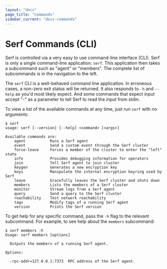 ```yaml
---
layout: "docs"
page_title: "Commands"
sidebar_current: "docs-commands"
---
```


# Serf Commands (CLI)

Serf is controlled via a very easy to use command-line interface (CLI).
Serf is only a single command-line application: `serf`. This application
then takes a subcommand such as "agent" or "members". The complete list of
subcommands is in the navigation to the left.

The `serf` CLI is a well-behaved command line application. In erroneous
cases, a non-zero exit status will be returned. It also responds to `-h` and `--help`
as you'd most likely expect. And some commands that expect input accept
"-" as a parameter to tell Serf to read the input from stdin.

To view a list of the available commands at any time, just run `serf` with
no arguments:

```
$ serf
usage: serf [--version] [--help] <command> [<args>]

Available commands are:
    agent           Runs a Serf agent
    event           Send a custom event through the Serf cluster
    force-leave     Forces a member of the cluster to enter the "left" state
    info            Provides debugging information for operators
    join            Tell Serf agent to join cluster
    keygen          Generates a new encryption key
    keys            Manipulate the internal encryption keyring used by Serf
    leave           Gracefully leaves the Serf cluster and shuts down
    members         Lists the members of a Serf cluster
    monitor         Stream logs from a Serf agent
    query           Send a query to the Serf cluster
    reachability    Test network reachability
    tags            Modify tags of a running Serf agent
    version         Prints the Serf version
```

To get help for any specific command, pass the `-h` flag to the relevant
subcommand. For example, to see help about the `members` subcommand:

```
$ serf members -h
Usage: serf members [options]

  Outputs the members of a running Serf agent.

Options:

  -rpc-addr=127.0.0.1:7373  RPC address of the Serf agent.
```
